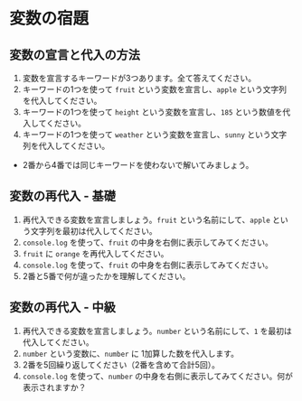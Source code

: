 # 変数の宿題

## 変数の宣言と代入の方法

1. 変数を宣言するキーワードが3つあります。全て答えてください。
2. キーワードの1つを使って `fruit` という変数を宣言し、`apple` という文字列を代入してください。
3. キーワードの1つを使って `height` という変数を宣言し、`185` という数値を代入してください。
4. キーワードの1つを使って `weather` という変数を宣言し、`sunny` という文字列を代入してください。

* 2番から4番では同じキーワードを使わないで解いてみましょう。

## 変数の再代入 - 基礎

1. 再代入できる変数を宣言しましょう。`fruit` という名前にして、`apple` という文字列を最初は代入してください。
2. `console.log` を使って、`fruit` の中身を右側に表示してみてください。
3. `fruit` に `orange` を再代入してください。
4. `console.log` を使って、`fruit` の中身を右側に表示してみてください。
5. 2番と5番で何が違ったかを理解してください。

## 変数の再代入 - 中級

1. 再代入できる変数を宣言しましょう。`number` という名前にして、`1` を最初は代入してください。
2. `number` という変数に、`number` に 1加算した数を代入します。
3. 2番を5回繰り返してください（2番を含めて合計5回）。
4. `console.log` を使って、`number` の中身を右側に表示してみてください。何が表示されますか？
